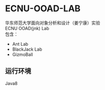 # ECNU-OOAD-LAB
华东师范大学面向对象分析和设计（姜宁康）实验  
ECNU OOAD(jnk) Lab  
包含：  
- Ant Lab
- BlackJack Lab
- GizmoBall
## 运行环境
Java8
